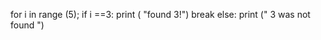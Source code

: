 for i in range (5);
   if i ==3:
     print ( "found 3!")
     break
else:
    print (" 3 was not found ")
